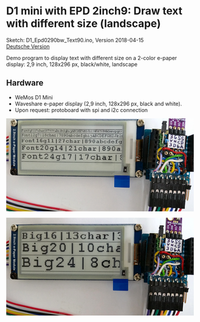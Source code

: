 # D1 mini with EPD 2inch9: Draw text with different size (landscape)
Sketch: D1_Epd0290bw_Text90.ino, Version 2018-04-15   
[Deutsche Version](./LIESMICH.md "Deutsche Version")   

Demo program to display text with different size on a 2-color e-paper display: 2,9 inch, 128x296 px, black/white, landscape

## Hardware
* WeMos D1 Mini
* Waveshare e-paper display (2,9 inch, 128x296 px, black and white).  
* Upon request: protoboard with spi and i2c connection

![D1 epd0290bw text landscape](./images/D1_epd0290bw_text90small.png "D1mini with ePaper display 2,2inch text, landscape")   

![D1 epd0290bw text landscape](./images/D1_epd0290bw_text90big.png "D1mini with ePaper display 2,2inch text, landscape")   
